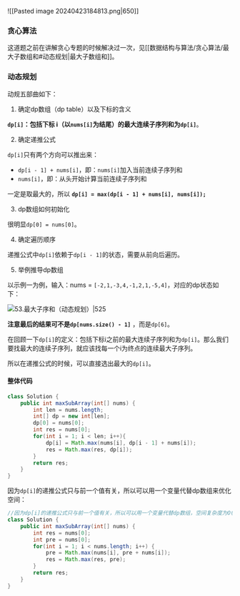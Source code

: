 ![[Pasted image 20240423184813.png|650]]

### 贪心算法

这道题之前在讲解贪心专题的时候解决过一次，见[[数据结构与算法/贪心算法/最大子数组和#动态规划|最大子数组和]]。

### 动态规划

动规五部曲如下：

1. 确定dp数组（dp table）以及下标的含义

**`dp[i]`：包括下标 i（以`nums[i]`为结尾）的最大连续子序列和为`dp[i]`**。

2. 确定递推公式

`dp[i]`只有两个方向可以推出来：

- `dp[i - 1] + nums[i]`，即：`nums[i]`加入当前连续子序列和
- `nums[i]`，即：从头开始计算当前连续子序列和

一定是取最大的，所以 **`dp[i] = max(dp[i - 1] + nums[i], nums[i]);`**

3. dp数组如何初始化

很明显`dp[0] = nums[0]`。

4. 确定遍历顺序

递推公式中`dp[i]`依赖于`dp[i - 1]`的状态，需要从前向后遍历。

5. 举例推导dp数组

以示例一为例，输入：nums = `[-2,1,-3,4,-1,2,1,-5,4]`，对应的dp状态如下： 

![53.最大子序和（动态规划）|525](https://code-thinking-1253855093.file.myqcloud.com/pics/20210303104129101.png)

**注意最后的结果可不是`dp[nums.size() - 1]`** ，而是`dp[6]`。

在回顾一下`dp[i]`的定义：包括下标i之前的最大连续子序列和为`dp[i]`。那么我们要找最大的连续子序列，就应该找每一个i为终点的连续最大子序列。

所以在递推公式的时候，可以直接选出最大的`dp[i]`。

#### 整体代码

```java
class Solution {
    public int maxSubArray(int[] nums) {
        int len = nums.length;
        int[] dp = new int[len];
        dp[0] = nums[0];
        int res = nums[0];
        for(int i = 1; i < len; i++){
            dp[i] = Math.max(nums[i], dp[i - 1] + nums[i]);
            res = Math.max(res, dp[i]);
        }
        return res;
    }
}
```

因为`dp[i]`的递推公式只与前一个值有关，所以可以用一个变量代替dp数组来优化空间：

```java
//因为dp[i]的递推公式只与前一个值有关，所以可以用一个变量代替dp数组，空间复杂度为O(1)
class Solution {
    public int maxSubArray(int[] nums) {
        int res = nums[0];
        int pre = nums[0];
        for(int i = 1; i < nums.length; i++) {
            pre = Math.max(nums[i], pre + nums[i]);
            res = Math.max(res, pre);
        }
        return res;
    }
}
```